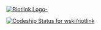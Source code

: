 [ ![Riotlink Logo-](http://i.imgur.com/GU5YtHH.png)](https://riotlink.net)

[ ![Codeship Status for wski/riotlink](https://codeship.io/projects/ddbeb030-7d00-0132-124a-26d15d8e303d/status)](https://codeship.io/projects/42693)

